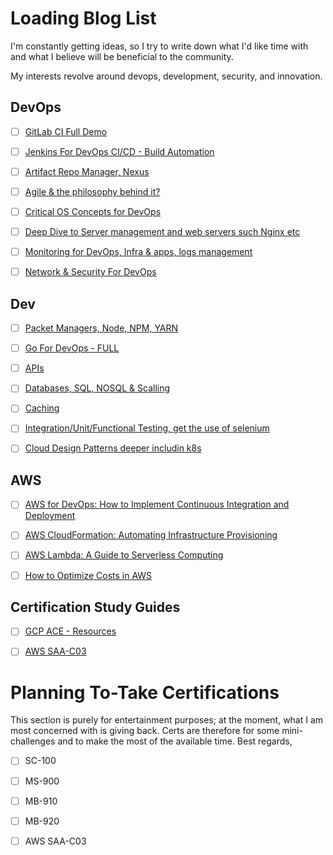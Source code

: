 # Loading Blog List

I'm constantly getting ideas, so I try to write down what I'd like time with and what I believe will be beneficial to the community.

My interests revolve around devops, development, security, and innovation.


## DevOps

- [ ] [GitLab CI Full Demo]()
- [ ] [Jenkins For DevOps CI/CD - Build Automation]()
- [ ] [Artifact Repo Manager, Nexus]()
- [ ] [Agile & the philosophy behind it?]() 
- [ ] [Critical OS Concepts for DevOps]() 
- [ ] [Deep Dive to Server management and web servers such Nginx etc]()
- [ ] [Monitoring for DevOps, Infra & apps, logs management]()
- [ ] [Network & Security For DevOps]()



## Dev

- [ ] [Packet Managers, Node, NPM, YARN]() 
- [ ] [Go For DevOps - FULL]() 
- [ ] [APIs]() 
- [ ] [Databases, SQL, NOSQL & Scalling]()
- [ ] [Caching]()
- [ ] [Integration/Unit/Functional Testing, get the use of selenium]()
- [ ] [Cloud Design Patterns deeper includin k8s]()


## AWS 

- [ ] [AWS for DevOps: How to Implement Continuous Integration and Deployment]()
- [ ] [AWS CloudFormation: Automating Infrastructure Provisioning]()
- [ ] [AWS Lambda: A Guide to Serverless Computing]()
- [ ] [How to Optimize Costs in AWS]()



## Certification Study Guides

- [ ] [GCP ACE - Resources]()

- [ ] [AWS SAA-C03]()




# Planning To-Take Certifications 


This section is purely for entertainment purposes; at the moment, what I am most concerned with is giving back. Certs are therefore for some mini-challenges and to make the most of the available time. Best regards,

- [ ] SC-100

- [ ] MS-900

- [ ] MB-910

- [ ] MB-920

- [ ] AWS SAA-C03

